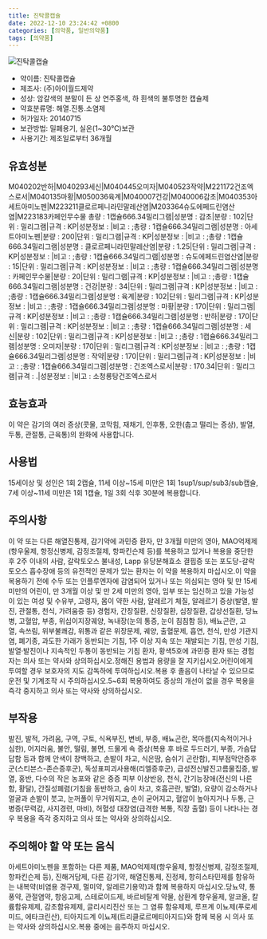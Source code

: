 ```yaml
---
title: 진탁콜캡슐
date: 2022-12-10 23:24:42 +0800
categories: [의약품, 일반의약품]
tags: [의약품]
---
```

![진탁콜캡슐](https://nedrug.mfds.go.kr/pbp/cmn/itemImageDownload/147426883768200111)

- 약이름: 진탁콜캡슐
- 제조사: (주)아이월드제약
- 성상: 암갈색의 분말이 든 상 연주홍색, 하 흰색의 불투명한 캡슐제
- 약효분류명: 해열.진통.소염제
- 허가일자: 20140715
- 보관방법: 밀폐용기, 실온(1~30℃)보관
- 사용기간: 제조일로부터 36개월
## 유효성분
M040202반하|M040293세신|M040445오미자|M040523작약|M221172건조엑스로서|M040135마황|M050036육계|M040007건강|M040006감초|M040353아세트아미노펜|M223211클로르페니라민말레산염|M203364슈도에페드린염산염|M223183카페인무수물
총량 : 1캡슐666.34밀리그램|성분명 : 감초|분량 : 102|단위 : 밀리그램|규격 : KP|성분정보 : |비고 : ;총량 : 1캡슐666.34밀리그램|성분명 : 아세트아미노펜|분량 : 200|단위 : 밀리그램|규격 : KP|성분정보 : |비고 : ;총량 : 1캡슐666.34밀리그램|성분명 : 클로르페니라민말레산염|분량 : 1.25|단위 : 밀리그램|규격 : KP|성분정보 : |비고 : ;총량 : 1캡슐666.34밀리그램|성분명 : 슈도에페드린염산염|분량 : 15|단위 : 밀리그램|규격 : KP|성분정보 : |비고 : ;총량 : 1캡슐666.34밀리그램|성분명 : 카페인무수물|분량 : 20|단위 : 밀리그램|규격 : KP|성분정보 : |비고 : ;총량 : 1캡슐666.34밀리그램|성분명 : 건강|분량 : 34|단위 : 밀리그램|규격 : KP|성분정보 : |비고 : ;총량 : 1캡슐666.34밀리그램|성분명 : 육계|분량 : 102|단위 : 밀리그램|규격 : KP|성분정보 : |비고 : ;총량 : 1캡슐666.34밀리그램|성분명 : 마황|분량 : 170|단위 : 밀리그램|규격 : KP|성분정보 : |비고 : ;총량 : 1캡슐666.34밀리그램|성분명 : 반하|분량 : 170|단위 : 밀리그램|규격 : KP|성분정보 : |비고 : ;총량 : 1캡슐666.34밀리그램|성분명 : 세신|분량 : 102|단위 : 밀리그램|규격 : KP|성분정보 : |비고 : ;총량 : 1캡슐666.34밀리그램|성분명 : 오미자|분량 : 170|단위 : 밀리그램|규격 : KP|성분정보 : |비고 : ;총량 : 1캡슐666.34밀리그램|성분명 : 작약|분량 : 170|단위 : 밀리그램|규격 : KP|성분정보 : |비고 : ;총량 : 1캡슐666.34밀리그램|성분명 : 건조엑스로서|분량 : 170.34|단위 : 밀리그램|규격 : .|성분정보 : |비고 : 소청룡탕건조엑스로서
## 효능효과
이 약은 감기의 여러 증상(콧물, 코막힘, 재채기, 인후통, 오한(춥고 떨리는 증상), 발열, 두통, 관절통, 근육통)의 완화에 사용합니다.
## 사용법
15세이상 및 성인은 1회 2캡슐, 11세 이상~15세 미만은 1회 1sup1/sup/sub3/sub캡슐, 7세 이상~11세 미만은 1회 1캡슐, 1일 3회 식후 30분에 복용합니다.
## 주의사항
이 약 또는 다른 해열진통제, 감기약에 과민증 환자, 만 3개월 미만의 영아, MAO억제제(항우울제, 항정신병제, 감정조절제, 항파킨슨제 등)를 복용하고 있거나 복용을 중단한 후 2주 이내의 사람, 갈락토오스 불내성, Lapp 유당분해효소 결핍증 또는 포도당-갈락토오스 흡수장애 등의 유전적인 문제가 있는 환자는 이 약을 복용하지 마십시오.이 약을 복용하기 전에 수두 또는 인플루엔자에 감염되어 있거나 또는 의심되는 영아 및 만 15세 미만의 어린이, 만 3개월 이상 및 만 2세 미만의 영아, 임부 또는 임신하고 있을 가능성이 있는 여성 및 수유부, 고령자, 몸이 약한 사람, 알레르기 체질, 알레르기 증상(발열, 발진, 관절통, 천식, 가려움증 등) 경험자, 간장질환, 신장질환, 심장질환, 갑상선질환, 당뇨병, 고혈압, 부종, 위십이지장궤양, 녹내장(눈의 통증, 눈이 침침함 등), 배뇨곤란, 고열, 속쓰림, 위부불쾌감, 위통과 같은 위장문제, 궤양, 출혈문제, 흡연, 천식, 만성 기관지염, 폐기종, 과도한 가래가 동반되는 기침, 1주 이상 지속 또는 재발되는 기침, 만성 기침, 발열·발진이나 지속적인 두통이 동반되는 기침 환자, 황색5호에 과민증 환자 또는 경험자는 의사 또는 약사와 상의하십시오.정해진 용법과 용량을 잘 지키십시오.어린이에게 투여할 경우 보호자의 지도 감독하에 투여하십시오.복용 후 졸음이 나타날 수 있으므로 운전 및 기계조작 시 주의하십시오.5~6회 복용하여도 증상의 개선이 없을 경우 복용을 즉각 중지하고 의사 또는 약사와 상의하십시오.
## 부작용
발진, 발적, 가려움, 구역, 구토, 식욕부진, 변비, 부종, 배뇨곤란, 목마름(지속적이거나 심한), 어지러움, 불안, 떨림, 불면, 드물게 쇽 증상(복용 후 바로 두드러기, 부종, 가슴답답함 등과 함께 안색이 창백하고, 손발이 차고, 식은땀, 숨쉬기 곤란함), 피부점막안증후군(스티븐스-존슨증후군), 독성표피괴사용해(리엘증후군), 급성전신발진고름물집증, 발열, 홍반, 다수의 작은 농포와 같은 중증 피부 이상반응, 천식, 간기능장애(전신의 나른함, 황달), 간질성폐렴(기침을 동반하고, 숨이 차고, 호흡곤란, 발열), 요량이 감소하거나 얼굴과 손발이 붓고, 눈꺼풀이 무거워지고, 손이 굳어지고, 혈압이 높아지거나 두통, 근병증(무력감, 사지경련, 마비), 허혈성 대장염(급격한 복통, 직장 출혈) 등이 나타나는 경우 복용을 즉각 중지하고 의사 또는 약사와 상의하십시오.
## 주의해야 할 약 또는 음식
아세트아미노펜을 포함하는 다른 제품, MAO억제제(항우울제, 항정신병제, 감정조절제, 항파킨슨제 등), 진해거담제, 다른 감기약, 해열진통제, 진정제, 항히스타민제를 함유하는 내복약(비염용 경구제, 멀미약, 알레르기용약)과 함께 복용하지 마십시오.당뇨약, 통풍약, 관절염약, 항응고제, 스테로이드제, 바르비탈계 약물, 삼환계 항우울제, 알코올, 칼륨함유제제, 감초함유제제, 글리시리진산 또는 그 염류 함유제제, 루프계 이뇨제(푸로세미드, 에타크린산), 티아지드계 이뇨제(트리클로르메티아지드)와 함께 복용 시 의사 또는 약사와 상의하십시오.복용 중에는 음주하지 마십시오.
